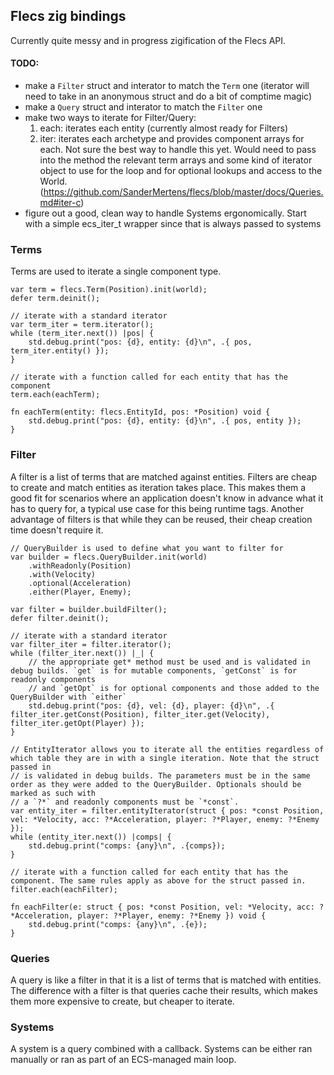 ## Flecs zig bindings

Currently quite messy and in progress zigification of the Flecs API.

#### TODO:
- make a `Filter` struct and interator to match the `Term` one (iterator will need to take in an anonymous struct and do a bit of comptime magic)
- make a `Query` struct and interator to match the `Filter` one
- make two ways to iterate for Filter/Query:
    1. each: iterates each entity (currently almost ready for Filters)
    2. iter: iterates each archetype and provides component arrays for each. Not sure the best way to handle this yet. Would need to pass into the method the relevant term arrays and some kind of iterator object to use for the loop and for optional lookups and access to the World. (https://github.com/SanderMertens/flecs/blob/master/docs/Queries.md#iter-c)
- figure out a good, clean way to handle Systems ergonomically. Start with a simple ecs_iter_t wrapper since that is always passed to systems



### Terms
Terms are used to iterate a single component type.

```zig
var term = flecs.Term(Position).init(world);
defer term.deinit();

// iterate with a standard iterator
var term_iter = term.iterator();
while (term_iter.next()) |pos| {
    std.debug.print("pos: {d}, entity: {d}\n", .{ pos, term_iter.entity() });
}

// iterate with a function called for each entity that has the component
term.each(eachTerm);

fn eachTerm(entity: flecs.EntityId, pos: *Position) void {
    std.debug.print("pos: {d}, entity: {d}\n", .{ pos, entity });
}
```


### Filter
A filter is a list of terms that are matched against entities. Filters are cheap to create and match entities as iteration takes place. This makes them a good fit for scenarios where an application doesn't know in advance what it has to query for, a typical use case for this being runtime tags. Another advantage of filters is that while they can be reused, their cheap creation time doesn't require it.

```zig
// QueryBuilder is used to define what you want to filter for
var builder = flecs.QueryBuilder.init(world)
    .withReadonly(Position)
    .with(Velocity)
    .optional(Acceleration)
    .either(Player, Enemy);

var filter = builder.buildFilter();
defer filter.deinit();

// iterate with a standard iterator
var filter_iter = filter.iterator();
while (filter_iter.next()) |_| {
    // the appropriate get* method must be used and is validated in debug builds. `get` is for mutable components, `getConst` is for readonly components
    // and `getOpt` is for optional components and those added to the QueryBuilder with `either`
    std.debug.print("pos: {d}, vel: {d}, player: {d}\n", .{ filter_iter.getConst(Position), filter_iter.get(Velocity), filter_iter.getOpt(Player) });
}

// EntityIterator allows you to iterate all the entities regardless of which table they are in with a single iteration. Note that the struct passed in
// is validated in debug builds. The parameters must be in the same order as they were added to the QueryBuilder. Optionals should be marked as such with
// a `?*` and readonly components must be `*const`.
var entity_iter = filter.entityIterator(struct { pos: *const Position, vel: *Velocity, acc: ?*Acceleration, player: ?*Player, enemy: ?*Enemy });
while (entity_iter.next()) |comps| {
    std.debug.print("comps: {any}\n", .{comps});
}

// iterate with a function called for each entity that has the component. The same rules apply as above for the struct passed in.
filter.each(eachFilter);

fn eachFilter(e: struct { pos: *const Position, vel: *Velocity, acc: ?*Acceleration, player: ?*Player, enemy: ?*Enemy }) void {
    std.debug.print("comps: {any}\n", .{e});
}
```


### Queries
A query is like a filter in that it is a list of terms that is matched with entities. The difference with a filter is that queries cache their results, which makes them more expensive to create, but cheaper to iterate.


### Systems
A system is a query combined with a callback. Systems can be either ran manually or ran as part of an ECS-managed main loop.